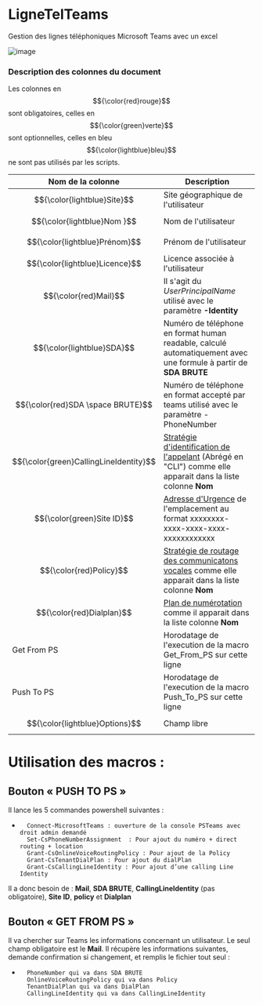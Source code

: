 # LigneTelTeams
Gestion des lignes téléphoniques Microsoft Teams avec un excel


						
![image](https://github.com/user-attachments/assets/64f08472-acae-414a-84c3-6fb939f0bfdb)


### Description des colonnes du document

Les colonnes en $${\color{red}rouge}$$ sont obligatoires, celles en $${\color{green}verte}$$ sont optionnelles, celles en bleu $${\color{lightblue}bleu}$$ ne sont pas utilisés par les scripts.

| Nom de la colonne  | Description |
| ------------- | ------------- |
| $${\color{lightblue}Site}$$  | Site géographique de l'utilisateur  |
| $${\color{lightblue}Nom }$$ | Nom de l'utilisateur  |
| $${\color{lightblue}Prénom}$$ | Prénom de l'utilisateur
| $${\color{lightblue}Licence}$$ | Licence associée à l'utilisateur |
| $${\color{red}Mail}$$ | Il s'agit du _UserPrincipalName_ utilisé avec le paramètre **-Identity** | 
| $${\color{lightblue}SDA}$$ | Numéro de téléphone en format human readable, calculé automatiquement avec une formule à partir de **SDA BRUTE** | 
| $${\color{red}SDA \space BRUTE}$$ | Numéro de téléphone en format accepté par teams utilisé avec le paramètre -PhoneNumber | 
| $${\color{green}CallingLineIdentity}$$ | [Stratégie d'identification de l'appelant](https://admin.teams.microsoft.com/policies/callinglineid) (Abrégé en "CLI") comme elle apparait dans la liste colonne **Nom** | 
| $${\color{green}Site ID}$$| [Adresse d'Urgence](https://admin.teams.microsoft.com/locations) de l'emplacement au format xxxxxxxx-xxxx-xxxx-xxxx-xxxxxxxxxxxx | 
| $${\color{red}Policy}$$ | [Stratégie de routage des communicatons vocales](https://admin.teams.microsoft.com/policies/teamsonlinevoicerouting) comme elle apparait dans la liste colonne **Nom**  | 
| $${\color{red}Dialplan}$$ | [Plan de numérotation](https://admin.teams.microsoft.com/policies/teamsdialplan) comme il apparait dans la liste colonne **Nom**| 
| Get From PS | Horodatage de l'execution de la macro Get_From_PS sur cette ligne | 
| Push To PS | Horodatage de l'execution de la macro Push_To_PS sur cette ligne | 
| $${\color{lightblue}Options}$$ | Champ libre | 


# Utilisation des macros : 

## Bouton « PUSH TO PS »

Il lance les 5 commandes powershell suivantes : 
-		Connect-MicrosoftTeams : ouverture de la console PSTeams avec droit admin demandé
		Set-CsPhoneNumberAssignment  : Pour ajout du numéro + direct routing + location
		Grant-CsOnlineVoiceRoutingPolicy : Pour ajout de la Policy
		Grant-CsTenantDialPlan : Pour ajout du dialPlan
		Grant-CsCallingLineIdentity : Pour ajout d’une calling Line Identity 

Il a donc besoin de : **Mail**, **SDA BRUTE**, **CallingLineIdentity** (pas obligatoire), **Site ID**, **policy** et **Dialplan**


## Bouton « GET FROM PS » 

Il va chercher sur Teams les informations concernant un utilisateur. Le seul champ obligatoire est le **Mail**. Il récupère les informations suivantes, demande confirmation si changement, et remplis le fichier tout seul : 

-		PhoneNumber qui va dans SDA BRUTE
		OnlineVoiceRoutingPolicy qui va dans Policy
		TenantDialPlan qui va dans DialPlan
		CallingLineIdentity qui va dans CallingLineIdentity
